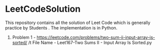 # LeetCodeSolution
This repository contains all the solution of Leet Code which is generally practice by Students . The implementation is in Python.
1. Problem 1 - https://leetcode.com/problems/two-sum-ii-input-array-is-sorted/
   /t File Name - Leet167-Two Sums II - Input Array Is Sorted.py 

